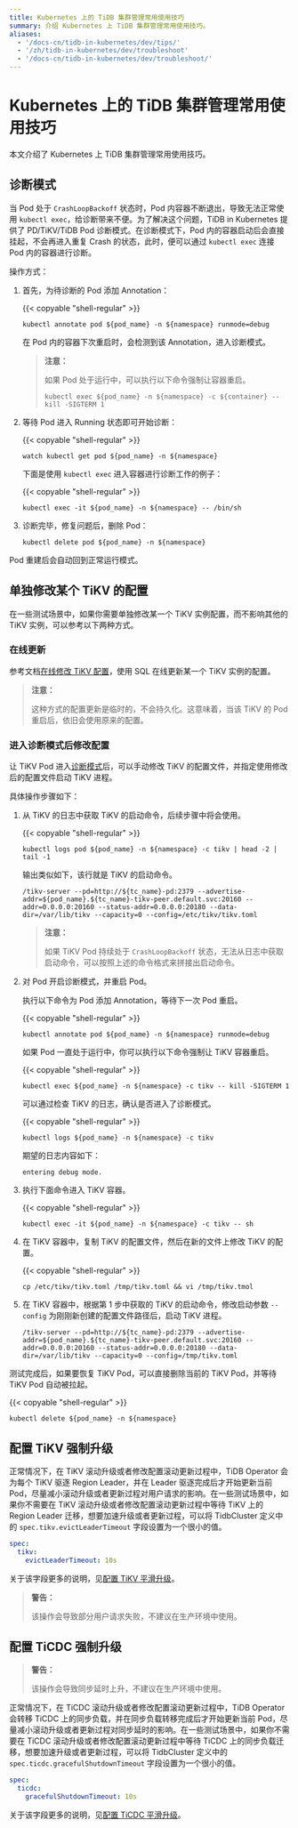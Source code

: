 ```yaml
---
title: Kubernetes 上的 TiDB 集群管理常用使用技巧
summary: 介绍 Kubernetes 上 TiDB 集群管理常用使用技巧。
aliases:
  - '/docs-cn/tidb-in-kubernetes/dev/tips/'
  - '/zh/tidb-in-kubernetes/dev/troubleshoot'
  - '/docs-cn/tidb-in-kubernetes/dev/troubleshoot/'
---
```


# Kubernetes 上的 TiDB 集群管理常用使用技巧

本文介绍了 Kubernetes 上 TiDB 集群管理常用使用技巧。

## 诊断模式

当 Pod 处于 `CrashLoopBackoff` 状态时，Pod 内容器不断退出，导致无法正常使用 `kubectl exec`，给诊断带来不便。为了解决这个问题，TiDB in Kubernetes 提供了 PD/TiKV/TiDB Pod 诊断模式。在诊断模式下，Pod 内的容器启动后会直接挂起，不会再进入重复 Crash 的状态，此时，便可以通过 `kubectl exec` 连接 Pod 内的容器进行诊断。

操作方式：

1. 首先，为待诊断的 Pod 添加 Annotation：

    {{< copyable "shell-regular" >}}

    ```shell
    kubectl annotate pod ${pod_name} -n ${namespace} runmode=debug
    ```

    在 Pod 内的容器下次重启时，会检测到该 Annotation，进入诊断模式。

    > **注意：**
    > 
    > 如果 Pod 处于运行中，可以执行以下命令强制让容器重启。
    > 
    > ```shell
    > kubectl exec ${pod_name} -n ${namespace} -c ${container} -- kill -SIGTERM 1
    > ```

2. 等待 Pod 进入 Running 状态即可开始诊断：

    {{< copyable "shell-regular" >}}

    ```shell
    watch kubectl get pod ${pod_name} -n ${namespace}
    ```

    下面是使用 `kubectl exec` 进入容器进行诊断工作的例子：

    {{< copyable "shell-regular" >}}

    ```shell
    kubectl exec -it ${pod_name} -n ${namespace} -- /bin/sh
    ```

3. 诊断完毕，修复问题后，删除 Pod：

    ```shell
    kubectl delete pod ${pod_name} -n ${namespace}
    ```

Pod 重建后会自动回到正常运行模式。

## 单独修改某个 TiKV 的配置

在一些测试场景中，如果你需要单独修改某一个 TiKV 实例配置，而不影响其他的 TiKV 实例，可以参考以下两种方式。

### 在线更新

参考文档[在线修改 TiKV 配置](https://docs.pingcap.com/zh/tidb/stable/dynamic-config#在线修改-tikv-配置)，使用 SQL 在线更新某一个 TiKV 实例的配置。

> **注意：**
> 
> 这种方式的配置更新是临时的，不会持久化。这意味着，当该 TiKV 的 Pod 重启后，依旧会使用原来的配置。

### 进入诊断模式后修改配置

让 TiKV Pod 进入[诊断模式](#诊断模式)后，可以手动修改 TiKV 的配置文件，并指定使用修改后的配置文件启动 TiKV 进程。

具体操作步骤如下：

1. 从 TiKV 的日志中获取 TiKV 的启动命令，后续步骤中将会使用。

    {{< copyable "shell-regular" >}}

    ```shell
    kubectl logs pod ${pod_name} -n ${namespace} -c tikv | head -2 | tail -1
    ```

    输出类似如下，该行就是 TiKV 的启动命令。

    ```shell
    /tikv-server --pd=http://${tc_name}-pd:2379 --advertise-addr=${pod_name}.${tc_name}-tikv-peer.default.svc:20160 --addr=0.0.0.0:20160 --status-addr=0.0.0.0:20180 --data-dir=/var/lib/tikv --capacity=0 --config=/etc/tikv/tikv.toml
    ```

    > **注意：**
    > 
    > 如果 TiKV Pod 持续处于 `CrashLoopBackoff` 状态，无法从日志中获取启动命令，可以按照上述的命令格式来拼接出启动命令。

2. 对 Pod 开启诊断模式，并重启 Pod。

    执行以下命令为 Pod 添加 Annotation，等待下一次 Pod 重启。

    {{< copyable "shell-regular" >}}

    ```shell
    kubectl annotate pod ${pod_name} -n ${namespace} runmode=debug
    ```

    如果 Pod 一直处于运行中，你可以执行以下命令强制让 TiKV 容器重启。

    {{< copyable "shell-regular" >}}

    ```shell
    kubectl exec ${pod_name} -n ${namespace} -c tikv -- kill -SIGTERM 1
    ```

    可以通过检查 TiKV 的日志，确认是否进入了诊断模式。

    {{< copyable "shell-regular" >}}

    ```shell
    kubectl logs ${pod_name} -n ${namespace} -c tikv
    ```

    期望的日志内容如下：

    ```
    entering debug mode.
    ```

3. 执行下面命令进入 TiKV 容器。

    {{< copyable "shell-regular" >}}

    ```shell
    kubectl exec -it ${pod_name} -n ${namespace} -c tikv -- sh
    ```

4. 在 TiKV 容器中，复制 TiKV 的配置文件，然后在新的文件上修改 TiKV 的配置。

    {{< copyable "shell-regular" >}}

    ```shell
    cp /etc/tikv/tikv.toml /tmp/tikv.toml && vi /tmp/tikv.tmol
    ```

5. 在 TiKV 容器中，根据第 1 步中获取的 TiKV 的启动命令，修改启动参数 `--config` 为刚刚新创建的配置文件路径后，启动 TiKV 进程。

    ```shell
    /tikv-server --pd=http://${tc_name}-pd:2379 --advertise-addr=${pod_name}.${tc_name}-tikv-peer.default.svc:20160 --addr=0.0.0.0:20160 --status-addr=0.0.0.0:20180 --data-dir=/var/lib/tikv --capacity=0 --config=/tmp/tikv.toml
    ```

测试完成后，如果要恢复 TiKV Pod，可以直接删除当前的 TiKV Pod，并等待 TiKV Pod 自动被拉起。

{{< copyable "shell-regular" >}}

```shell
kubectl delete ${pod_name} -n ${namespace}
```

## 配置 TiKV 强制升级

正常情况下，在 TiKV 滚动升级或者修改配置滚动更新过程中，TiDB Operator 会为每个 TiKV 驱逐 Region Leader，并在 Leader 驱逐完成后才开始更新当前 Pod，尽量减小滚动升级或者更新过程对用户请求的影响。在一些测试场景中，如果你不需要在 TiKV 滚动升级或者修改配置滚动更新过程中等待 TiKV 上的 Region Leader 迁移，想要加速升级或者更新过程，可以将 TidbCluster 定义中的 `spec.tikv.evictLeaderTimeout` 字段设置为一个很小的值。

```yaml
spec:
  tikv:
    evictLeaderTimeout: 10s
```

关于该字段更多的说明，见[配置 TiKV 平滑升级](configure-a-tidb-cluster.md#配置-tikv-平滑升级)。

> **警告：**
> 
> 该操作会导致部分用户请求失败，不建议在生产环境中使用。

## 配置 TiCDC 强制升级

> **警告：**
> 
> 该操作会导致同步延时上升，不建议在生产环境中使用。

正常情况下，在 TiCDC 滚动升级或者修改配置滚动更新过程中，TiDB Operator 会转移 TiCDC 上的同步负载，并在同步负载转移完成后才开始更新当前 Pod，尽量减小滚动升级或者更新过程对同步延时的影响。在一些测试场景中，如果你不需要在 TiCDC 滚动升级或者修改配置滚动更新过程中等待 TiCDC 上的同步负载迁移，想要加速升级或者更新过程，可以将 TidbCluster 定义中的 `spec.ticdc.gracefulShutdownTimeout` 字段设置为一个很小的值。

```yaml
spec:
  ticdc:
    gracefulShutdownTimeout: 10s
```

关于该字段更多的说明，见[配置 TiCDC 平滑升级](configure-a-tidb-cluster.md#配置-ticdc-平滑升级)。
